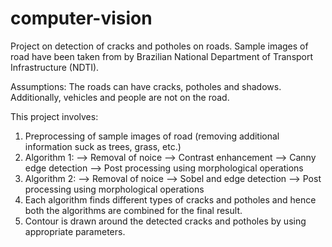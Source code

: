 # computer-vision
Project on detection of cracks and potholes on roads. Sample images of road have been taken from by Brazilian National Department of Transport Infrastructure (NDTI).

Assumptions: The roads can have cracks, potholes and shadows. Additionally, vehicles and people are not on the road.

This project involves:
1. Preprocessing of sample images of road (removing additional information suck as trees, grass, etc.)
2. Algorithm 1: 
--> Removal of noice
--> Contrast enhancement
--> Canny edge detection
--> Post processing using morphological operations
3. Algorithm 2:
--> Removal of noice
--> Sobel and edge detection 
--> Post processing using morphological operations
4. Each algorithm finds different types of cracks and potholes and hence both the algorithms are combined for the final result.
5. Contour is drawn around the detected cracks and potholes by using appropriate parameters.
